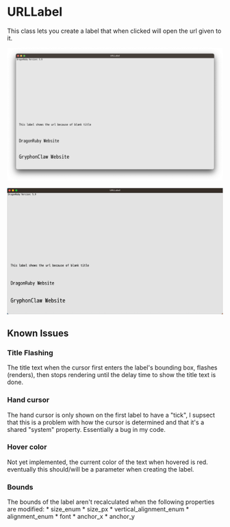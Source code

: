 # URLLabel

This class lets you create a label that when clicked will open the url given to it.

![Screenshot of URL Label emo app](screenshots/URLLabel_example.png?raw=true "A screenshot of URL Labels render in the example project")


![Short gif showing label hover effect](screenshots/URLLabel_example2.gif?raw=true "A short gif of the label hover effect")


## Known Issues

### Title Flashing
The title text when the cursor first enters the label's bounding box, flashes (renders), then stops rendering until the delay time to show the title text is done.

### Hand cursor
The hand cursor is only shown on the first label to have a "tick", I supsect that this is a problem with how the cursor is determined and that it's a shared "system" property. Essentially a bug in my code.

### Hover color
Not yet implemented, the current color of the text when hovered is red. eventually this should/will be a parameter when creating the label.

### Bounds
The bounds of the label aren't recalculated when the following properties are modified:
    * size_enum
    * size_px
    * vertical_alignment_enum
    * alignment_enum
    * font
    * anchor_x
    * anchor_y